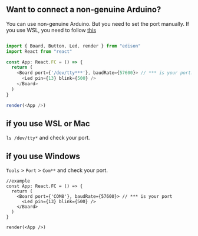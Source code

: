 ## Want to connect a non-genuine Arduino?
You can use non-genuine Arduino. But you need to set the port manually.
If you use WSL, you need to follow [this](/docs/Getting%20Started/How%20to%20WSL.md)

```ts title="index.tsx"

import { Board, Button, Led, render } from "edison"
import React from "react"

const App: React.FC = () => {
  return (
    <Board port={'/dev/tty***'}, baudRate={57600}> // *** is your port.
      <Led pin={13} blink={500} />
    </Board>
  )
}

render(<App />)
```

## if you use WSL or Mac
`ls /dev/tty*` and check your port.

## if you use Windows

`Tools` > `Port` > `Com**` and check your port.

```tsx title="index.tsx"
//example
const App: React.FC = () => {
  return (
    <Board port={'COM8'}, baudRate={57600}> // *** is your port
      <Led pin={13} blink={500} />
    </Board>
  )
}

render(<App />)
```